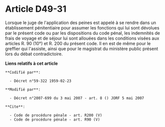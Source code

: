 # Article D49-31

Lorsque le juge de l'application des peines est appelé à se rendre dans un établissement pénitentiaire pour assumer les
fonctions qui lui sont dévolues par le présent code ou par les dispositions du code pénal, les indemnités de frais de voyage
et de séjour lui sont allouées dans les conditions visées aux articles R. 90 (10°) et R. 200 du présent code. Il en est de
même pour le greffier qui l'assiste, ainsi que pour le magistrat du ministère public présent lors du débat contradictoire.

**Liens relatifs à cet article**

	**Codifié par**:

	  - Décret n°59-322 1959-02-23

	**Modifié par**:

	  - Décret n°2007-699 du 3 mai 2007 - art. 8 () JORF 5 mai 2007

	**Cite**:

	  - Code de procédure pénale - art. R200 (V)
	  - Code de procédure pénale - art. R90 (V)
